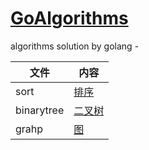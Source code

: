 # [GoAlgorithms](https://github.com/ukinhappy/GoAlgorithms)
algorithms solution by golang -
    
文件 | 内容
---|---
sort | [排序](./sort/sort.md)
binarytree | [二叉树](./BinaryTree/BinaryTree.md)
grahp | [图](./grahp/graph.md)
